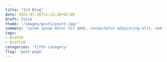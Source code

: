 ```yaml
---
title: "3rd Blog"
date: 2023-07-16T11:13:10+02:00
draft: false
thumb: '/images/posts/post3.jpg/'
summary: 'Lorem ipsum dolor sit amet, consectetur adipiscing elit, sed do eiusmod tempor incididunt ut labore et dolore magna aliqua. At tellus at urna condimentum mattis pellentesque id nibh tortor. Sodales neque sodales ut etiam sit amet nisl purus in.'
tags:
- Draft9 
- Draft10
categories: 'fifth category'
flag: 'post-page'
---
```



